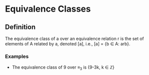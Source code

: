 # Equivalence Classes

## Definition

The equivalence class of a over an equivalence relation r is the set of elements of A related by a, denoted [a], i.e., [a] = {b ∈ A: arb}.

### Examples

- The equivalence class of 9 over ≡<sub>3</sub> is {9-3k, k ∈ ℤ}